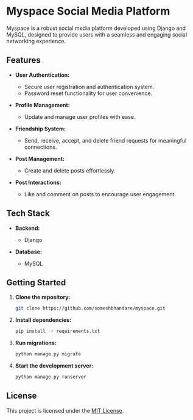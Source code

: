 # Myspace Social Media Platform

Myspace is a robust social media platform developed using Django and MySQL, designed to provide users with a seamless and engaging social networking experience.

## Features

- **User Authentication:**
  - Secure user registration and authentication system.
  - Password reset functionality for user convenience.

- **Profile Management:**
  - Update and manage user profiles with ease.

- **Friendship System:**
  - Send, receive, accept, and delete friend requests for meaningful connections.

- **Post Management:**
  - Create and delete posts effortlessly.

- **Post Interactions:**
  - Like and comment on posts to encourage user engagement.

## Tech Stack

- **Backend:**
  - Django

- **Database:**
  - MySQL

## Getting Started

1. **Clone the repository:**
   ```bash
   git clone https://github.com/someshbhandare/myspace.git
   
2. **Install dependencies:**
   ```bash
   pip install -r requirements.txt

3. **Run migrations:**
   ```bash
   python manage.py migrate

4. **Start the development server:**
   ```bash
   python manage.py runserver

## License
This project is licensed under the [MIT License](LICENSE).

